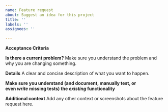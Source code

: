 ```yaml
---
name: Feature request
about: Suggest an idea for this project
title: ''
labels: ''
assignees: ''

---
```


**Acceptance Criteria**


**Is there a current problem?**
Make sure you understand the problem and why you are changing something.


**Details**
A clear and concise description of what you want to happen.


**Make sure you understand (and document, manually test, or even _write_ missing tests) the _existing_ functionality**


**Additional context**
Add any other context or screenshots about the feature request here.
